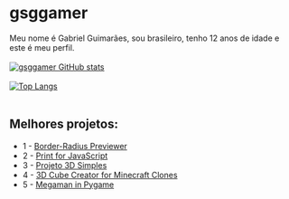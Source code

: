 # gsggamer
 Meu nome é Gabriel Guimarães, sou brasileiro, tenho 12 anos de idade e este é meu perfil.
 <br><br>
 [![gsggamer GitHub stats](https://github-readme-stats.vercel.app/api?username=gsggamer&theme=merko)](https://github.com/gsggamer/github-readme-stats)
 <br><br>
 [![Top Langs](https://github-readme-stats.vercel.app/api/top-langs/?username=gsggamer&theme=merko&layout=compact)](https://github.com/gsggamer/github-readme-stats)
 <br><br>
## Melhores projetos:
 - 1 - [Border-Radius Previewer](https://github.com/gsggamer/border-radius-previewer)
 - 2 - [Print for JavaScript](https://github.com/gsggamer/Print-for-JavaScript)
 - 3 - [Projeto 3D Simples](https://github.com/gsggamer/projeto-3d-simples)
 - 4 - [3D Cube Creator for Minecraft Clones](https://github.com/gsggamer/3d-cube-creator-for-minecraft-clones)
 - 5 - [Megaman in Pygame](https://github.com/gsggamer/megaman-pygame)
